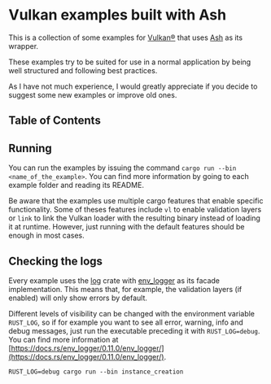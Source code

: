 # Vulkan examples built with Ash

This is a collection of some examples for [Vulkan®](https://www.khronos.org/vulkan/) that
uses [Ash](https://github.com/ash-rs/ash) as its wrapper.

These examples try to be suited for use in a normal application by being well structured and
following best practices.

As I have not much experience, I would greatly appreciate if you decide to suggest some new examples or improve old ones.

## Table of Contents

## Running

You can run the examples by issuing the command `cargo run --bin <name_of_the_example>`.
You can find more information by going to each example folder and reading its README.

Be aware that the examples use multiple cargo features that enable specific functionality. Some
of theses features include `vl` to enable validation layers or `link` to link the Vulkan loader
with the resulting binary instead of loading it at runtime. However, just running with the
default features should be enough in most cases.

## Checking the logs

Every example uses the [log](https://github.com/rust-lang/log) crate with
[env_logger](https://docs.rs/env_logger/latest/env_logger/) as its facade implementation. This
means that, for example, the validation layers (if enabled) will only show errors by default.

Different levels of visibility can be changed with the environment variable `RUST_LOG`, so if
for example you want to see all error, warning, info and debug messages, just run the executable preceding
it with `RUST_LOG=debug`. You can find more information at [https://docs.rs/env_logger/0.11.0/env_logger/](https://docs.rs/env_logger/0.11.0/env_logger/).

`RUST_LOG=debug cargo run --bin instance_creation`
